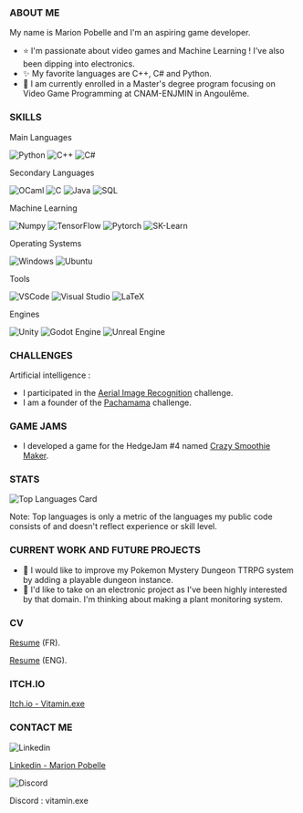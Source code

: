 ### ABOUT ME

My name is Marion Pobelle and I'm an aspiring game developer.
- ⭐ I'm passionate about video games and Machine Learning ! I've also been dipping into electronics.
- ✨ My favorite languages are C++, C# and Python.
- 🌻 I am currently enrolled in a Master's degree program focusing on Video Game Programming at CNAM-ENJMIN in Angoulême.

### SKILLS

Main Languages

![ Python ](https://img.shields.io/badge/Python-3776AB?style=for-the-badge&logo=python&logoColor=white)
![ C++ ](https://img.shields.io/badge/C++-CC0000?style=for-the-badge&logo=c%2B%2B)
![ C# ](https://img.shields.io/badge/CSharp-00599C?style=for-the-badge&logo=c-sharp)

Secondary Languages

![ OCaml ](https://img.shields.io/static/v1?style=for-the-badge&message=OCaml&color=EC6813&logo=OCaml&logoColor=FFFFFF&label=)
![ C ](https://img.shields.io/static/v1?style=for-the-badge&message=C&color=222222&logo=C&logoColor=white&label=)
![ Java ](https://img.shields.io/badge/Java-ED8B00?style=for-the-badge&logo=java&logoColor=white)
![ SQL ](https://img.shields.io/badge/SQLite-07405E?style=for-the-badge&logo=sqlite&logoColor=white)

Machine Learning

![ Numpy ](https://img.shields.io/badge/Numpy-013243?style=for-the-badge&logo=numpy)
![ TensorFlow ](https://img.shields.io/badge/TensorFlow-FF6F00?style=for-the-badge&logo=tensorflow&logoColor=white)
![ Pytorch ](https://img.shields.io/static/v1?style=for-the-badge&message=PyTorch&color=EE4C2C&logo=PyTorch&logoColor=FFFFFF&label=)
![ SK-Learn ](https://img.shields.io/static/v1?style=for-the-badge&message=scikit-learn&color=222222&logo=scikit-learn&logoColor=white&label=)

Operating Systems

![ Windows ](https://img.shields.io/badge/Windows-0078D6?style=for-the-badge&logo=windows)
![ Ubuntu ](https://img.shields.io/badge/Ubuntu-E95420?style=for-the-badge&logo=ubuntu&logoColor=white)

Tools

![ VSCode ](https://img.shields.io/badge/VSCode-007ACC?style=for-the-badge&logo=visual-studio-code)
![ Visual Studio ](https://camo.githubusercontent.com/fd60f44029161b7287b32f4986ef98f1caa6705355d8df6d14db7de0b50a89ba/68747470733a2f2f696d672e736869656c64732e696f2f7374617469632f76313f7374796c653d666f722d7468652d6261646765266d6573736167653d56697375616c2b53747564696f26636f6c6f723d354332443931266c6f676f3d56697375616c2b53747564696f266c6f676f436f6c6f723d464646464646266c6162656c3d)
![ LaTeX ](https://img.shields.io/badge/LaTeX-008080?style=for-the-badge&logo=latex)

Engines

![ Unity ](https://camo.githubusercontent.com/8aae5dbd832e95257221aa7d91cfbc12ffe75dbb9be591b5dbb5cf7ef7b73f21/68747470733a2f2f696d672e736869656c64732e696f2f7374617469632f76313f7374796c653d666f722d7468652d6261646765266d6573736167653d556e69747926636f6c6f723d323232323232266c6f676f3d556e697479266c6f676f436f6c6f723d464646464646266c6162656c3d)
![ Godot Engine ](https://camo.githubusercontent.com/9dcbac88772fbbeb4040b6622cab46a8ebba267a638bf9b0c7a47de146776e92/68747470733a2f2f696d672e736869656c64732e696f2f7374617469632f76313f7374796c653d666f722d7468652d6261646765266d6573736167653d476f646f742b456e67696e6526636f6c6f723d343738434246266c6f676f3d476f646f742b456e67696e65266c6f676f436f6c6f723d464646464646266c6162656c3d)
![ Unreal Engine](https://camo.githubusercontent.com/956d486e1f3978c70f48bff598d03dae7fd6eab4f3be277364e35245e4e02869/68747470733a2f2f696d672e736869656c64732e696f2f7374617469632f76313f7374796c653d666f722d7468652d6261646765266d6573736167653d556e7265616c2b456e67696e6526636f6c6f723d304531313238266c6f676f3d556e7265616c2b456e67696e65266c6f676f436f6c6f723d464646464646266c6162656c3d)

### CHALLENGES

Artificial intelligence :
- I participated in the [Aerial Image Recognition](https://codalab.lisn.upsaclay.fr/competitions/573) challenge.
- I am a founder of the [Pachamama](https://codalab.lisn.upsaclay.fr/competitions/1447) challenge.

### GAME JAMS

- I developed a game for the HedgeJam #4 named [Crazy Smoothie Maker](https://maerys.itch.io/crazy-smoothie-maker).


### STATS

![Top Languages Card](https://github-readme-stats.vercel.app/api/top-langs/?username=marionpobelle&layout=compact)

Note: Top languages is only a metric of the languages my public code consists of and doesn't reflect experience or skill level.


### CURRENT WORK AND FUTURE PROJECTS

- 🌱 I would like to improve my Pokemon Mystery Dungeon TTRPG system by adding a playable dungeon instance.
- 🌱 I'd like to take on an electronic project as I've been highly interested by that domain. I'm thinking about making a plant monitoring system.

### CV

[Resume](https://github.com/marionpobelle/marionpobelle/blob/main/CV_Marion_Pobelle_Safe.pdf) (FR).

[Resume](https://github.com/marionpobelle/marionpobelle/blob/main/Resume_Marion_Pobelle_English_Safe.pdf) (ENG).

### ITCH.IO

[Itch.io - Vitamin.exe](https://vitaminexe.itch.io/)

### CONTACT ME

![ Linkedin ](https://img.shields.io/badge/LinkedIn-0077B5?style=for-the-badge&logo=linkedin&logoColor=white)

[Linkedin - Marion Pobelle](https://www.linkedin.com/in/marion-pobelle-07639224b/)

![ Discord ](https://camo.githubusercontent.com/596357d8b52257c282f713b78daa05587ee258c2822b1738be87afe6bcce92da/68747470733a2f2f696d672e736869656c64732e696f2f7374617469632f76313f7374796c653d666f722d7468652d6261646765266d6573736167653d446973636f726426636f6c6f723d353836354632266c6f676f3d446973636f7264266c6f676f436f6c6f723d464646464646266c6162656c3d)

Discord : vitamin.exe

